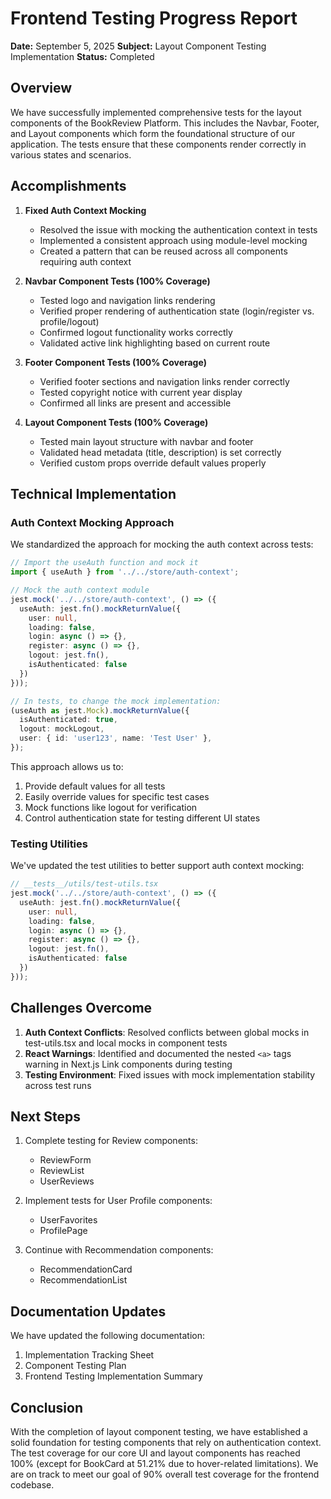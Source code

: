 # Frontend Testing Progress Report

**Date:** September 5, 2025
**Subject:** Layout Component Testing Implementation
**Status:** Completed

## Overview

We have successfully implemented comprehensive tests for the layout components of the BookReview Platform. This includes the Navbar, Footer, and Layout components which form the foundational structure of our application. The tests ensure that these components render correctly in various states and scenarios.

## Accomplishments

1. **Fixed Auth Context Mocking**
   - Resolved the issue with mocking the authentication context in tests
   - Implemented a consistent approach using module-level mocking
   - Created a pattern that can be reused across all components requiring auth context

2. **Navbar Component Tests (100% Coverage)**
   - Tested logo and navigation links rendering
   - Verified proper rendering of authentication state (login/register vs. profile/logout)
   - Confirmed logout functionality works correctly
   - Validated active link highlighting based on current route

3. **Footer Component Tests (100% Coverage)**
   - Verified footer sections and navigation links render correctly
   - Tested copyright notice with current year display
   - Confirmed all links are present and accessible

4. **Layout Component Tests (100% Coverage)**
   - Tested main layout structure with navbar and footer
   - Validated head metadata (title, description) is set correctly
   - Verified custom props override default values properly

## Technical Implementation

### Auth Context Mocking Approach

We standardized the approach for mocking the auth context across tests:

```typescript
// Import the useAuth function and mock it
import { useAuth } from '../../store/auth-context';

// Mock the auth context module
jest.mock('../../store/auth-context', () => ({
  useAuth: jest.fn().mockReturnValue({
    user: null,
    loading: false,
    login: async () => {},
    register: async () => {},
    logout: jest.fn(),
    isAuthenticated: false
  })
}));

// In tests, to change the mock implementation:
(useAuth as jest.Mock).mockReturnValue({
  isAuthenticated: true,
  logout: mockLogout,
  user: { id: 'user123', name: 'Test User' },
});
```

This approach allows us to:
1. Provide default values for all tests
2. Easily override values for specific test cases
3. Mock functions like logout for verification
4. Control authentication state for testing different UI states

### Testing Utilities

We've updated the test utilities to better support auth context mocking:

```typescript
// __tests__/utils/test-utils.tsx
jest.mock('../../store/auth-context', () => ({
  useAuth: jest.fn().mockReturnValue({
    user: null,
    loading: false,
    login: async () => {},
    register: async () => {},
    logout: jest.fn(),
    isAuthenticated: false
  })
}));
```

## Challenges Overcome

1. **Auth Context Conflicts**: Resolved conflicts between global mocks in test-utils.tsx and local mocks in component tests
2. **React Warnings**: Identified and documented the nested `<a>` tags warning in Next.js Link components during testing
3. **Testing Environment**: Fixed issues with mock implementation stability across test runs

## Next Steps

1. Complete testing for Review components:
   - ReviewForm
   - ReviewList
   - UserReviews

2. Implement tests for User Profile components:
   - UserFavorites
   - ProfilePage

3. Continue with Recommendation components:
   - RecommendationCard
   - RecommendationList

## Documentation Updates

We have updated the following documentation:
1. Implementation Tracking Sheet
2. Component Testing Plan
3. Frontend Testing Implementation Summary

## Conclusion

With the completion of layout component testing, we have established a solid foundation for testing components that rely on authentication context. The test coverage for our core UI and layout components has reached 100% (except for BookCard at 51.21% due to hover-related limitations). We are on track to meet our goal of 90% overall test coverage for the frontend codebase.
